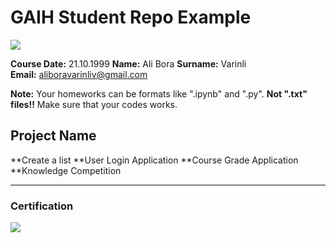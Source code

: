 # GAIH Student Repo Example
![](img/newlogo.png)

**Course Date:** 21.10.1999
**Name:** Ali Bora 
**Surname:** Varinli  
**Email:** aliboravarinliv@gmail.com  

**Note:** Your homeworks can be formats like ".ipynb" and ".py". **Not ".txt" files!!** Make sure that your codes works.  

## Project Name
**Create a list
**User Login Application
**Course Grade Application
**Knowledge Competition



---

### Certification
![](img/TopLearnerCertificate.png)

